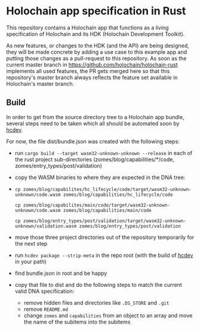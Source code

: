 # Holochain app specification in Rust
This repository contains a Holochain app that functions as a living specification of Holochain and its HDK (Holochain Development Toolkit).

As new features, or changes to the HDK (and the API) are being designed, they will be made concrete by adding a use case to this example app and putting those changes as a pull-request to this repository. As soon as the current master branch in https://github.com/holochain/holochain-rust implements all used features, the PR gets merged here so that this repository's master branch always reflects the feature set available in Holochain's master branch.


## Build

In order to get from the source directory tree to a Holochain app bundle, several steps need to be taken which all should be automated soon by [hcdev](https://github.com/holochain/holochain-cmd).

For now, the file dist/bundle.json was created with the following steps:

* run `cargo build --target wasm32-unknown-unknown --release` in each of the rust project sub-directories (zomes/blog/capabilities/\*/code, zomes/entry_types/post/validation)
* copy the WASM binaries to where they are expected in the DNA tree:
*
  ```
  cp zomes/blog/capabilites/hc_lifecycle/code/target/wasm32-unknown-unknown/code.wasm zomes/blog/capabilities/hc_lifecycle/code

  cp zomes/blog/capabilites/main/code/target/wasm32-unknown-unknown/code.wasm zomes/blog/capabilities/main/code

  cp zomes/blog/entry_types/post/validation/target/wasm32-unknown-unknown/validation.wasm zomes/blog/entry_types/post/validation
  ```

* move those three project directories out of the repository temporarily for the next step
* run `hcdev package --strip-meta` in the repo root (with the build of [hcdev](https://github.com/holochain/holochain-cmd) in your path)
* find bundle.json in root and be happy
* copy that file to dist and do the following steps to match the current valid DNA specification:
  * remove hidden files and directories like `.DS_STORE` and `.git`
  * remove `README.md`
  * change `zomes` and `capabilities` from an object to an array and move the name of the subitems into the subitems
